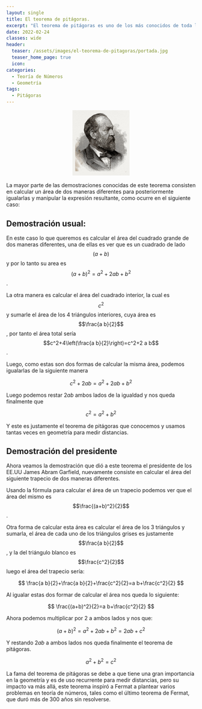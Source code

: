 ```yaml
---
layout: single
title: El teorema de pitágoras.
excerpt: "El teorema de pitágoras es uno de los más conocidos de toda la matemática, además tiene una gran cantidad de pruebas, hoy veremos dos de ellas, una de ellas propuesta por un presidente de los EE.UU."
date: 2022-02-24 
classes: wide
header:
  teaser: /assets/images/el-teorema-de-pitagoras/portada.jpg
  teaser_home_page: true
  icon: 
categories:
  - Teoría de Números
  - Geometría
tags:  
  - Pitágoras
---
```


<center> <img src="/assets/images/el-teorema-de-pitagoras/portada.jpg" width="30%" heigth="30%"> </center>

La mayor parte de las demostraciones conocidas de este teorema consisten en calcular un área de dos maneras diferentes para posteriormente igualarlas y manipular la expresión resultante, como ocurre en el siguiente caso:

## Demostración usual:


<center> <script type="text/tikz">
 

\tikzset{every picture/.style={line width=0.75pt}} %set default line width to 0.75pt        

\begin{tikzpicture}[x=0.75pt,y=0.75pt,yscale=-1,xscale=1]
%uncomment if require: \path (0,221); %set diagram left start at 0, and has height of 221

%Shape: Rectangle [id:dp8670474238257233] 
\draw  [color={rgb, 255:red, 255; green, 255; blue, 255 }  ,draw opacity=1 ] (218.7,33.88) -- (389.99,33.88) -- (389.99,193.52) -- (218.7,193.52) -- cycle ;
%Shape: Rectangle [id:dp08207234382767448] 
\draw  [color={rgb, 255:red, 255; green, 255; blue, 255 }  ,draw opacity=1 ] (292.58,34.38) -- (389.45,102.71) -- (316.11,193.02) -- (219.25,124.69) -- cycle ;

% Text Node
\draw (248.22,12.32) node [anchor=north west][inner sep=0.75pt]  [color={rgb, 255:red, 255; green, 255; blue, 255 }  ,opacity=1 ,xscale=1.5,yscale=1.5] [align=left] {a};
% Text Node
\draw (200.65,147.93) node [anchor=north west][inner sep=0.75pt]  [color={rgb, 255:red, 255; green, 255; blue, 255 }  ,opacity=1 ,xscale=1.5,yscale=1.5] [align=left] {a};
% Text Node
\draw (349.52,196.43) node [anchor=north west][inner sep=0.75pt]  [color={rgb, 255:red, 255; green, 255; blue, 255 }  ,opacity=1 ,xscale=1.5,yscale=1.5] [align=left] {a};
% Text Node
\draw (395.97,55.61) node [anchor=north west][inner sep=0.75pt]  [color={rgb, 255:red, 255; green, 255; blue, 255 }  ,opacity=1 ,xscale=1.5,yscale=1.5] [align=left] {a};
% Text Node
\draw (340.56,11.8) node [anchor=north west][inner sep=0.75pt]  [color={rgb, 255:red, 255; green, 255; blue, 255 }  ,opacity=1 ,xscale=1.5,yscale=1.5] [align=left] {b};
% Text Node
\draw (200.09,60.83) node [anchor=north west][inner sep=0.75pt]  [color={rgb, 255:red, 255; green, 255; blue, 255 }  ,opacity=1 ,xscale=1.5,yscale=1.5] [align=left] {b};
% Text Node
\draw (397.65,145.32) node [anchor=north west][inner sep=0.75pt]  [color={rgb, 255:red, 255; green, 255; blue, 255 }  ,opacity=1 ,xscale=1.5,yscale=1.5] [align=left] {b};
% Text Node
\draw (257.17,198) node [anchor=north west][inner sep=0.75pt]  [color={rgb, 255:red, 255; green, 255; blue, 255 }  ,opacity=1 ,xscale=1.5,yscale=1.5] [align=left] {b};
% Text Node
\draw (261.09,76.47) node [anchor=north west][inner sep=0.75pt]  [color={rgb, 255:red, 255; green, 255; blue, 255 }  ,opacity=1 ,xscale=1.5,yscale=1.5] [align=left] {c};
% Text Node
\draw (331.61,69.17) node [anchor=north west][inner sep=0.75pt]  [color={rgb, 255:red, 255; green, 255; blue, 255 }  ,opacity=1 ,xscale=1.5,yscale=1.5] [align=left] {c};
% Text Node
\draw (270.05,140.63) node [anchor=north west][inner sep=0.75pt]  [color={rgb, 255:red, 255; green, 255; blue, 255 }  ,opacity=1 ,xscale=1.5,yscale=1.5] [align=left] {c};
% Text Node
\draw (343.36,128.11) node [anchor=north west][inner sep=0.75pt]  [color={rgb, 255:red, 255; green, 255; blue, 255 }  ,opacity=1 ,xscale=1.5,yscale=1.5] [align=left] {c};


\end{tikzpicture}
</script> </center>

En este caso lo que queremos es calcular el área del cuadrado grande de dos maneras diferentes, una de ellas es ver que es un cuadrado de lado $$(a+b)$$ y por lo tanto su area es $$(a+b)^2=a^2+2 a b+b^2$$.

La otra manera es calcular el área del cuadrado interior, la cual es $$c^2$$ y sumarle el área de los 4 triángulos interiores, cuya área es $$\frac{a b}{2}$$, por tanto el área total sería $$c^2+4\left(\frac{a b}{2}\right)=c^2+2 a b$$.

Luego, como estas son dos formas de calcular la misma área, podemos igualarlas de la siguiente manera

$$
c^2+2 a b=a^2+2 a b+b^2
$$

Luego podemos restar $2 a b$ ambos lados de la igualdad y nos queda finalmente que

$$
c^2=a^2+b^2
$$

Y este es justamente el teorema de pitágoras que conocemos y usamos tantas veces en geometría para medir distancias.

$$\tag*{$\blacksquare$}$$

## Demostración del presidente

Ahora veamos la demostración que dió a este teorema el presidente de los EE.UU James Abram Garfield, nuevamente consiste en calcular el área del siguiente trapecio de dos maneras diferentes.


<center><script type="text/tikz">

\tikzset{every picture/.style={line width=0.75pt}} %set default line width to 0.75pt        

\begin{tikzpicture}[x=0.75pt,y=0.75pt,yscale=-1,xscale=1]
%uncomment if require: \path (0,423); %set diagram left start at 0, and has height of 423

%Shape: Right Triangle [id:dp7177952443822921] 
\draw  [color={rgb, 255:red, 255; green, 255; blue, 255 }  ,draw opacity=1 ] (156.43,93.29) -- (271.53,270.73) -- (156.43,270.73) -- cycle ;
%Shape: Right Triangle [id:dp3425406003573437] 
\draw  [color={rgb, 255:red, 255; green, 255; blue, 255 }  ,draw opacity=1 ] (458.79,149.14) -- (459.42,270.74) -- (271.55,270.74) -- cycle ;
%Straight Lines [id:da9979673577761621] 
\draw [color={rgb, 255:red, 255; green, 255; blue, 255 }  ,draw opacity=1 ]   (156.43,93.29) -- (458.77,149.13) ;
%Shape: Rectangle [id:dp4714976041799841] 
\draw  [color={rgb, 255:red, 255; green, 255; blue, 255 }  ,draw opacity=1 ] (267.64,264.15) -- (273.88,260.1) -- (277.77,266.69) -- (271.53,270.74) -- cycle ;

% Text Node
\draw (142.22,177.52) node [anchor=north west][inner sep=0.75pt]  [color={rgb, 255:red, 255; green, 255; blue, 255 }  ,opacity=1 ,xscale=1.3,yscale=1.3] [align=left] {a};
% Text Node
\draw (381.64,270.96) node [anchor=north west][inner sep=0.75pt]  [color={rgb, 255:red, 255; green, 255; blue, 255 }  ,opacity=1 ,xscale=1.3,yscale=1.3] [align=left] {a};
% Text Node
\draw (200.55,272.85) node [anchor=north west][inner sep=0.75pt]  [color={rgb, 255:red, 255; green, 255; blue, 255 }  ,opacity=1 ,xscale=1.3,yscale=1.3] [align=left] {b};
% Text Node
\draw (464.35,203) node [anchor=north west][inner sep=0.75pt]  [color={rgb, 255:red, 255; green, 255; blue, 255 }  ,opacity=1 ,xscale=1.3,yscale=1.3] [align=left] {b};
% Text Node
\draw (222.32,180.35) node [anchor=north west][inner sep=0.75pt]  [color={rgb, 255:red, 255; green, 255; blue, 255 }  ,opacity=1 ,xscale=1.3,yscale=1.3] [align=left] {c};
% Text Node
\draw (356.39,188.84) node [anchor=north west][inner sep=0.75pt]  [color={rgb, 255:red, 255; green, 255; blue, 255 }  ,opacity=1 ,xscale=1.3,yscale=1.3] [align=left] {c};


\end{tikzpicture}

</script>
</center>

Usando la fórmula para calcular el área de un trapecio podemos ver que el área del mismo es $$\frac{(a+b)^2}{2}$$.

Otra forma de calcular esta área es calcular el área de los 3 triángulos y sumarla, el área de cada uno de los triángulos grises es justamente $$\frac{a b}{2}$$, y la del triángulo blanco es $$\frac{c^2}{2}$$ luego el área del trapecio sería:

$$
\frac{a b}{2}+\frac{a b}{2}+\frac{c^2}{2}=a b+\frac{c^2}{2}
$$

Al igualar estas dos formar de calcular el área nos queda lo siguiente:

$$
\frac{(a+b)^2}{2}=a b+\frac{c^2}{2}
$$

Ahora podemos multiplicar por 2 a ambos lados y nos que:

$$
(a+b)^2=a^2+2 a b+b^2=2 a b+c^2
$$

Y restando $2 a b$ a ambos lados nos queda finalmente el teorema de pitágoras.

$$
a^2+b^2=c^2
$$

$$\tag*{$\blacksquare$}$$

La fama del teorema de pitágoras se debe a que tiene una gran importancia en la geometría y es de uso recurrente para medir distancias, pero su impacto va más allá, este teorema inspiró a Fermat a plantear varios problemas en teoría de números, tales como el último teorema de Fermat, que duró más de 300 años sin resolverse.